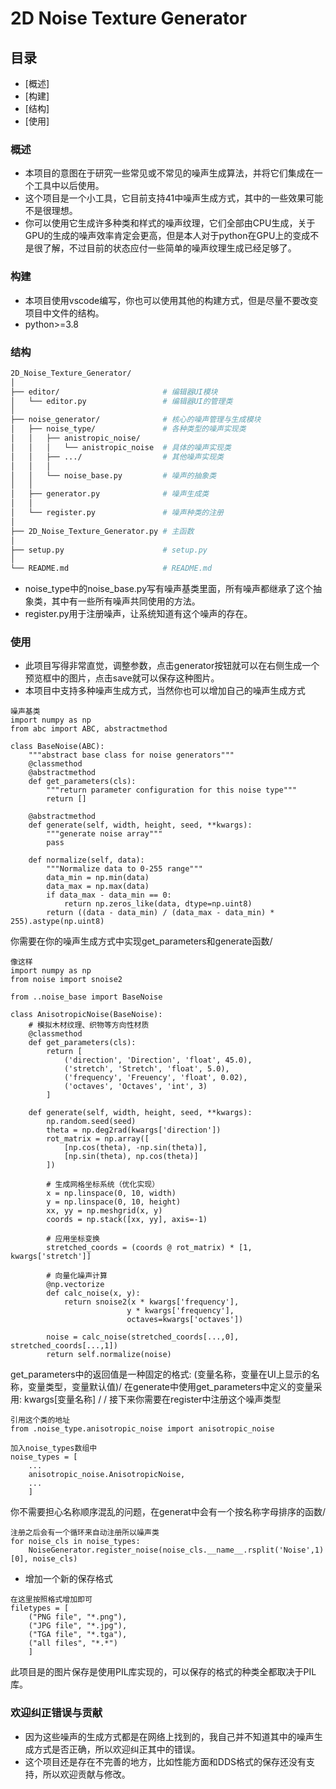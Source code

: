 # 2D Noise Texture Generator

## 目录

- [概述]
- [构建]
- [结构]
- [使用]

### 概述
- 本项目的意图在于研究一些常见或不常见的噪声生成算法，并将它们集成在一个工具中以后使用。
- 这个项目是一个小工具，它目前支持41中噪声生成方式，其中的一些效果可能不是很理想。
- 你可以使用它生成许多种类和样式的噪声纹理，它们全部由CPU生成，关于GPU的生成的噪声效率肯定会更高，但是本人对于python在GPU上的变成不是很了解，不过目前的状态应付一些简单的噪声纹理生成已经足够了。


### 构建

- 本项目使用vscode编写，你也可以使用其他的构建方式，但是尽量不要改变项目中文件的结构。
- python>=3.8

### 结构
```bash
2D_Noise_Texture_Generator/
│
├── editor/                       # 编辑器UI模块
│   └── editor.py                 # 编辑器UI的管理类
│
├── noise_generator/              # 核心的噪声管理与生成模块
│   ├── noise_type/               # 各种类型的噪声实现类
│   │   ├── anistropic_noise/     
│   │   │   └── anistropic_noise  # 具体的噪声实现类
│   │   ├── .../                  # 其他噪声实现类
│   │   │
│   │   └── noise_base.py         # 噪声的抽象类
│   │
│   ├── generator.py              # 噪声生成类
│   │
│   └── register.py               # 噪声种类的注册
│
├── 2D_Noise_Texture_Generator.py # 主函数
│
├── setup.py                      # setup.py
│
└── README.md                     # README.md
```

- noise_type中的noise_base.py写有噪声基类里面，所有噪声都继承了这个抽象类，其中有一些所有噪声共同使用的方法。
- register.py用于注册噪声，让系统知道有这个噪声的存在。

### 使用

- 此项目写得非常直觉，调整参数，点击generator按钮就可以在右侧生成一个预览框中的图片，点击save就可以保存这种图片。
- 本项目中支持多种噪声生成方式，当然你也可以增加自己的噪声生成方式
```
噪声基类
import numpy as np
from abc import ABC, abstractmethod

class BaseNoise(ABC):
    """abstract base class for noise generators"""
    @classmethod
    @abstractmethod
    def get_parameters(cls):
        """return parameter configuration for this noise type"""
        return []

    @abstractmethod
    def generate(self, width, height, seed, **kwargs):
        """generate noise array"""
        pass

    def normalize(self, data):
        """Normalize data to 0-255 range"""
        data_min = np.min(data)
        data_max = np.max(data)
        if data_max - data_min == 0:
            return np.zeros_like(data, dtype=np.uint8)
        return ((data - data_min) / (data_max - data_min) * 255).astype(np.uint8)
```
你需要在你的噪声生成方式中实现get_parameters和generate函数/
```
像这样
import numpy as np
from noise import snoise2

from ..noise_base import BaseNoise

class AnisotropicNoise(BaseNoise):
    # 模拟木材纹理、织物等方向性材质
    @classmethod
    def get_parameters(cls):
        return [
            ('direction', 'Direction', 'float', 45.0),
            ('stretch', 'Stretch', 'float', 5.0),
            ('frequency', 'Freuency', 'float', 0.02),
            ('octaves', 'Octaves', 'int', 3)
        ]

    def generate(self, width, height, seed, **kwargs):
        np.random.seed(seed)
        theta = np.deg2rad(kwargs['direction'])
        rot_matrix = np.array([
            [np.cos(theta), -np.sin(theta)],
            [np.sin(theta), np.cos(theta)]
        ])
        
        # 生成网格坐标系统（优化实现）
        x = np.linspace(0, 10, width)
        y = np.linspace(0, 10, height)
        xx, yy = np.meshgrid(x, y)
        coords = np.stack([xx, yy], axis=-1)
        
        # 应用坐标变换
        stretched_coords = (coords @ rot_matrix) * [1, kwargs['stretch']]
        
        # 向量化噪声计算
        @np.vectorize
        def calc_noise(x, y):
            return snoise2(x * kwargs['frequency'],
                          y * kwargs['frequency'],
                          octaves=kwargs['octaves'])
        
        noise = calc_noise(stretched_coords[...,0], stretched_coords[...,1])
        return self.normalize(noise)
```
get_parameters中的返回值是一种固定的格式: (变量名称，变量在UI上显示的名称，变量类型，变量默认值)/
在generate中使用get_parameters中定义的变量采用: kwargs[变量名称] /
/
接下来你需要在register中注册这个噪声类型
```
引用这个类的地址
from .noise_type.anisotropic_noise import anisotropic_noise

加入noise_types数组中
noise_types = [
	...
	anisotropic_noise.AnisotropicNoise, 
	... 
	]
```
你不需要担心名称顺序混乱的问题，在generat中会有一个按名称字母排序的函数/
```
注册之后会有一个循环来自动注册所以噪声类
for noise_cls in noise_types:
    NoiseGenerator.register_noise(noise_cls.__name__.rsplit('Noise',1)[0], noise_cls)
```
- 增加一个新的保存格式
```
在这里按照格式增加即可
filetypes = [
	("PNG file", "*.png"), 
	("JPG file", "*.jpg"), 
	("TGA file", "*.tga"),
	("all files", "*.*")
	]
```
此项目是的图片保存是使用PIL库实现的，可以保存的格式的种类全都取决于PIL库。



### 欢迎纠正错误与贡献

- 因为这些噪声的生成方式都是在网络上找到的，我自己并不知道其中的噪声生成方式是否正确，所以欢迎纠正其中的错误。
- 这个项目还是存在不完善的地方，比如性能方面和DDS格式的保存还没有支持，所以欢迎贡献与修改。